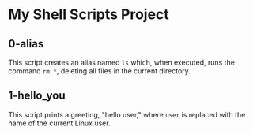 # My Shell Scripts Project

## 0-alias
This script creates an alias named `ls` which, when executed, runs the command `rm *`, deleting all files in the current directory.
## 1-hello_you
This script prints a greeting, "hello user," where `user` is replaced with the name of the current Linux user.
